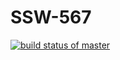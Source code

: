 # SSW-567
[![build status of master](https://travis-ci.org/fitrepoz/SSW-HW02.svg?branch=master)](https://travis-ci.org/fitrepoz/SSW-HW02)
